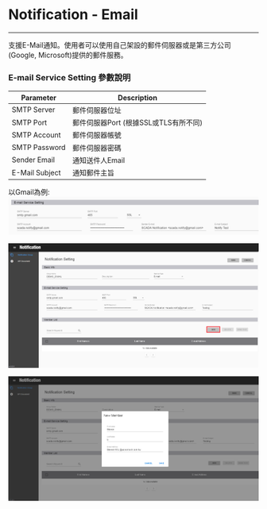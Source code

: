 # Notification - Email

---
支援E-Mail通知。使用者可以使用自己架設的郵件伺服器或是第三方公司(Google, Microsoft)提供的郵件服務。

### E-mail Service Setting 參數說明

| Parameter      | Description    |
| -------------- | -------------- |
| SMTP Server    | 郵件伺服器位址  |
| SMTP Port      | 郵件伺服器Port (根據SSL或TLS有所不同) |
| SMTP Account   | 郵件伺服器帳號  |
| SMTP Password  | 郵件伺服器密碼  |
| Sender Email   | 通知送件人Email |
| E-Mail Subject | 通知郵件主旨    |

以Gmail為例:
![](/assets/email_setting_gmail.png)


![](/assets/email_add_member1.png)

![](/assets/email_add_member2.png)
